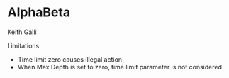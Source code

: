 # AlphaBeta

Keith Galli

Limitations:
- Time limit zero causes illegal action
- When Max Depth is set to zero, time limit parameter is not considered
